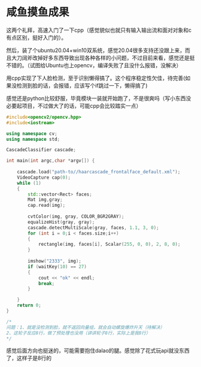 # 咸鱼摸鱼成果

这两个礼拜，高速入门了一下cpp（感觉貌似也就只有输入输出流和面对对象和c有点区别，挺好入门的）。

然后，装了个ubuntu20.04+win10双系统，感觉20.04很多支持还没跟上来，而且大刀阔斧改掉好多东西导致出现各种各样的小问题，不过目前来看，感觉还是挺不错的。（试图给Ubuntu也上opencv，编译失败了且没什么报错，没解决）

用cpp实现了下人脸检测，至于识别懒得搞了。这个程序稳定性欠佳，待完善(如果没检测到脸的话，会报错，应该写个if跳过一下，懒得搞了)

感觉还是python比较舒服，毕竟模块一装就开始跑了，不是很爽吗（写小东西没必要起项目，不过做大了的话，可能cpp会比较踏实一点）

```cpp
#include<opencv2/opencv.hpp>
#include<iostream>

using namespace cv;
using namespace std;

CascadeClassifier cascade;

int main(int argc,char *argv[]) {
	
	cascade.load("path-to//haarcascade_frontalface_default.xml");
	VideoCapture cap(0);
	while (1)
	{
		std::vector<Rect> faces;
		Mat img,gray;
		cap.read(img);
		
		cvtColor(img, gray, COLOR_BGR2GRAY);
		equalizeHist(gray, gray);
		cascade.detectMultiScale(gray, faces, 1.1, 3, 0);
		for (int i = 0;i < faces.size;i++)
		{
			rectangle(img, faces[i], Scalar(255, 0, 0), 2, 8, 0);
		}
		
		imshow("2333", img);
		if (waitKey(10) == 27)
		{
			cout << "ok" << endl;
			break;
		}

	}
	return 0;
}

/*
问题：1、就是没检测到脸，就不返回向量组，就会自动螺旋爆炸升天（待解决）
2、这轮子反应8行，做了预处理也没用（讲讲轮子8行，实际上是我8行）
*/
```

感觉后面方向也挺迷的，可能需要抱住dalao的腿。感觉除了花式玩api就没东西了，这样子是8行的

